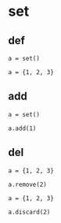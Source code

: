 
# set


## def

```
a = set()
```

```
a = {1, 2, 3}
```


## add

```
a = set()

a.add(1)
```


## del

```
a = {1, 2, 3}

a.remove(2)
```

```
a = {1, 2, 3}

a.discard(2)
```


